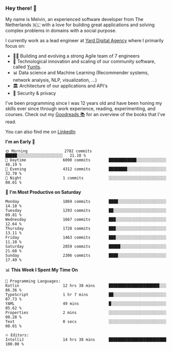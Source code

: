 ### Hey there! 👋

My name is Melvin, an experienced software developer from The Netherlands 🇳🇱 with a love for building great applications and solving complex problems in domains with a social purpose. 

I currently work as a lead engineer at [Yard Digital Agency](https://github.com/yardinternet) where I primarily focus on:

* 👏🏼 Building and evolving a strong Agile team of 7 engineers
* 🚀 Technological innovation and scaling of our community software, called [Yunits](https://www.yunits.com/).
* 📊 Data science and Machine Learning (Recommender systems, network analysis, NLP, visualization, ...)
* 🏛 Architecture of our applications and API's
* 🔐 Security & privacy

I've been programming since I was 12 years old and have been honing my skills ever since through work experience, reading, experimenting, and courses.
Check out my [Goodreads 📚](https://goodreads.com/melvinkoopmans) for an overview of the books that I've read. 

You can also find me on [LinkedIn](https://www.linkedin.com/in/melvinkoopmans)

<!--START_SECTION:waka-->
**I'm an Early 🐤** 

```text
🌞 Morning                2782 commits        █████░░░░░░░░░░░░░░░░░░░░   21.10 % 
🌆 Daytime                6090 commits        ████████████░░░░░░░░░░░░░   46.19 % 
🌃 Evening                4312 commits        ████████░░░░░░░░░░░░░░░░░   32.70 % 
🌙 Night                  1 commits           ░░░░░░░░░░░░░░░░░░░░░░░░░   00.01 % 
```
📅 **I'm Most Productive on Saturday** 

```text
Monday                   1869 commits        ████░░░░░░░░░░░░░░░░░░░░░   14.18 % 
Tuesday                  1293 commits        ██░░░░░░░░░░░░░░░░░░░░░░░   09.81 % 
Wednesday                1667 commits        ███░░░░░░░░░░░░░░░░░░░░░░   12.64 % 
Thursday                 1728 commits        ███░░░░░░░░░░░░░░░░░░░░░░   13.11 % 
Friday                   1463 commits        ███░░░░░░░░░░░░░░░░░░░░░░   11.10 % 
Saturday                 2859 commits        █████░░░░░░░░░░░░░░░░░░░░   21.68 % 
Sunday                   2306 commits        ████░░░░░░░░░░░░░░░░░░░░░   17.49 % 
```


📊 **This Week I Spent My Time On** 

```text
💬 Programming Languages: 
Kotlin                   12 hrs 38 mins      ██████████████████████░░░   86.36 % 
TypeScript               1 hr 7 mins         ██░░░░░░░░░░░░░░░░░░░░░░░   07.73 % 
YAML                     49 mins             █░░░░░░░░░░░░░░░░░░░░░░░░   05.62 % 
Properties               2 mins              ░░░░░░░░░░░░░░░░░░░░░░░░░   00.28 % 
Text                     0 secs              ░░░░░░░░░░░░░░░░░░░░░░░░░   00.01 % 

🔥 Editors: 
IntelliJ                 14 hrs 38 mins      █████████████████████████   100.00 % 
```


<!--END_SECTION:waka-->
